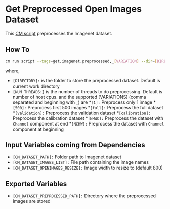 # Get Preprocessed Open Images Dataset
This [CM script](https://github.com/mlcommons/ck/blob/master/cm/docs/tutorial-scripts.md) preprocesses the Imagenet dataset.

## How To
```bash
cm run script --tags=get,imagenet,preprocessed,_[VARIATION] --dir=[DIRECTORY] --threads=[NUM_THREADS]
```
where, 
* `[DIRECTORY]:` is the folder to store the preprocessed dataset. Default is current work directory
* `[NUM_THREADS:]` is the number of threads to do preprocessing. Default is number of host cpus. 
and the supported [VARIATIONS] (comma separated and beginning with _) are
*`[1]:` Preprocess only 1 image
*`[500]:` Preprocess first 500 images
*`[full]:` Preprocess the full dataset
*`[validation]:` Preprocess the validation dataset
*`[calibration]:` Preprocess the calibration dataset
*`[NHWC]:` Preprocess the dataset with `Channel` component at end
*`[NCHW]:` Preprocess the dataset with `Channel` component at beginning

## Input Variables coming from Dependencies
* `[CM_DATASET_PATH]:` Folder path to Imagenet dataset
* `[CM_DATASET_IMAGES_LIST]:` File path containing the image names
* `[CM_DATASET_OPENIMAGES_RESIZE]:` Image width to resize to (default 800)

## Exported Variables
* `[CM_DATASET_PREPROCESSED_PATH]:` Directory where the preprocessed images are stored


